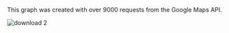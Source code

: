 This graph was created with over 9000 requests from the Google Maps API.

![download 2](https://user-images.githubusercontent.com/29785389/43613749-856cf564-9665-11e8-80a1-249ac12e211c.png)
